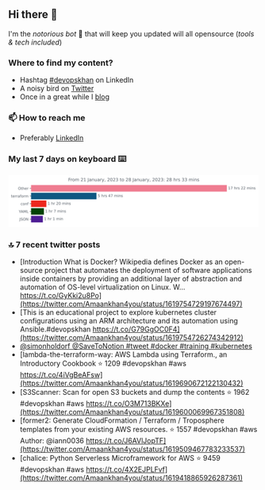 <!--- [![Hits](https://hits.seeyoufarm.com/api/count/incr/badge.svg?url=https%3A%2F%2Fgithub.com%2Fakhan4u%2Fhit-counter&count_bg=%2379C83D&title_bg=%23555555&icon=&icon_color=%23E7E7E7&title=visits&edge_flat=false)](https://hits.seeyoufarm.com) --->

## Hi there 👋

I'm the _notorious bot_ 🤣 that will keep you updated will all opensource (_tools & tech included_) 

### Where to find my content?

* Hashtag [#devopskhan](https://www.linkedin.com/feed/hashtag/devopskhan) on LinkedIn
* A noisy bird on [Twitter](https://twitter.com/Amaankhan4you)
* Once in a great while I [blog](https://linuxparrot.netlify.app) 


### 📫 **How to reach me**

* Preferably [LinkedIn](https://www.linkedin.com/in/amaan-khan-linux-ninja)

### My last 7 days on keyboard ⌨️

<img src="https://github.com/akhan4u/akhan4u/blob/main/images/stat.svg" alt="Amaan's Wakatime Activity!"/>

### 🔝 7 recent twitter posts
<!-- DEVDOJO:START -->
- [Introduction What is Docker? Wikipedia defines Docker as an open-source project that automates the deployment of software applications inside containers by providing an additional layer of abstraction and automation of OS-level virtualization on Linux. W… https://t.co/GyKki2u8Po](https://twitter.com/Amaankhan4you/status/1619754729197674497)
- [This is an educational project to explore kubernetes cluster configurations using an ARM architecture and its automation using Ansible.#devopskhan https://t.co/G79GgOC0F4](https://twitter.com/Amaankhan4you/status/1619754726274342912)
- [@simonholdorf @SaveToNotion #tweet #docker #training #kubernetes](https://twitter.com/Amaankhan4you/status/1619747609278832640)
- [lambda-the-terraform-way: AWS Lambda using Terraform., an Introductory Cookbook
⭐️ 1209
#devopskhan #aws
https://t.co/4iVgBeAFsw](https://twitter.com/Amaankhan4you/status/1619690672122130432)
- [S3Scanner: Scan for open S3 buckets and dump the contents
⭐️ 1962
#devopskhan #aws
https://t.co/O3M713BKXe](https://twitter.com/Amaankhan4you/status/1619600069967351808)
- [former2: Generate CloudFormation / Terraform / Troposphere templates from your existing AWS resources.
⭐️ 1557
#devopskhan #aws
Author: @iann0036
https://t.co/J6AVlJopTF](https://twitter.com/Amaankhan4you/status/1619509467783233537)
- [chalice: Python Serverless Microframework for AWS
⭐️ 9459
#devopskhan #aws
https://t.co/4X2EJPLFvf](https://twitter.com/Amaankhan4you/status/1619418865926287361)
<!-- DEVDOJO:END -->

<!-- ![Amaan's GitHub stats](https://github-readme-stats.vercel.app/api?username=akhan4u&count_private=true&show_icons=true&hide=contribs) -->

